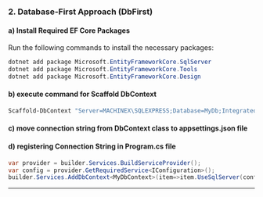 
### 2. **Database-First Approach (DbFirst)**

#### a) Install Required EF Core Packages
Run the following commands to install the necessary packages:
```cs
dotnet add package Microsoft.EntityFrameworkCore.SqlServer
dotnet add package Microsoft.EntityFrameworkCore.Tools
dotnet add package Microsoft.EntityFrameworkCore.Design
```
#### b) execute command for Scaffold DbContext 
```bash
Scaffold-DbContext "Server=MACHINEX\SQLEXPRESS;Database=MyDb;Integrated Security=True;Encrypt=False;Trust Server Certificate=True" Microsoft.EntityFrameworkCore.SqlServer -OutputDir Models (-force)
```
#### c) move connection string from DbContext class to appsettings.json file
#### d) registering Connection String in Program.cs file
```cs
var provider = builder.Services.BuildServiceProvider(); 
var config = provider.GetRequiredService<IConfiguration>();
builder.Services.AddDbContext<MyDbContext>(item=>item.UseSqlServer(config.GetConnectionString("dbcs")));
```
---